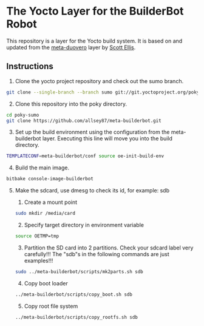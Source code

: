 # The Yocto Layer for the BuilderBot Robot
This repository is a layer for the Yocto build system. It is based on and updated from the [meta-duovero](https://github.com/jumpnow/meta-duovero) layer by [Scott Ellis](mailto:scott@jumpnowtek.com).

## Instructions
1. Clone the yocto project repository and check out the sumo branch.
```bash
git clone --single-branch --branch sumo git://git.yoctoproject.org/poky.git poky-sumo
```
2. Clone this repository into the poky directory.
```bash
cd poky-sumo
git clone https://github.com/allsey87/meta-builderbot.git
```
3. Set up the build environment using the configuration from the meta-builderbot layer. Executing this line will move you into the build directory.
```bash
TEMPLATECONF=meta-builderbot/conf source oe-init-build-env
```
4. Build the main image.
```bash
bitbake console-image-builderbot
```
5. Make the sdcard, use dmesg to check its id, for example: sdb
	1. Create a mount point
	```bash
	sudo mkdir /media/card
	```
	2. Specify target directory in environment variable
	```bash
	source OETMP=tmp
	```
	3. Partition the SD card into 2 partitions. 
	Check your sdcard label very carefully!!! The "sdb"s in the following commands are just examples!!!
	```bash
	sudo ../meta-builderbot/scripts/mk2parts.sh sdb
	```

	4. Copy boot loader
	```bash
	../meta-builderbot/scripts/copy_boot.sh sdb
	```
	5. Copy root file system
	```bash
	../meta-builderbot/scripts/copy_rootfs.sh sdb
	```
```bash
